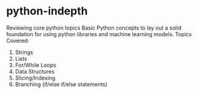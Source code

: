 # python-indepth
Reviewing core python topics
Basic Python concepts to lay out a solid foundation for using python libraries and machine learning models. 
Topics Covered:
1. Strings
2. Lists
3. For/While Loops
4. Data Structures
5. Slicing/Indexing
6. Branching (if/else if/else statements)
